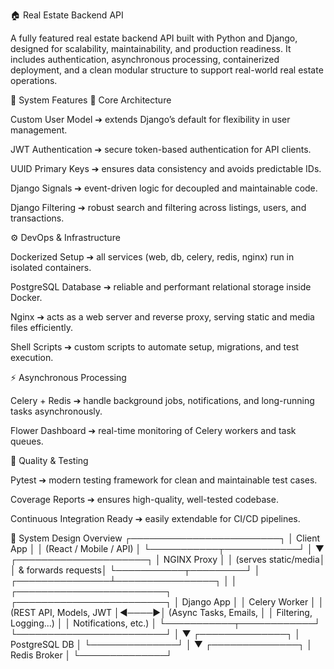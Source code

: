 🏠 Real Estate Backend API

A fully featured real estate backend API built with Python and Django, designed for scalability, maintainability, and production readiness.
It includes authentication, asynchronous processing, containerized deployment, and a clean modular structure to support real-world real estate operations.

🚀 System Features
🧩 Core Architecture

Custom User Model ➔ extends Django’s default for flexibility in user management.

JWT Authentication ➔ secure token-based authentication for API clients.

UUID Primary Keys ➔ ensures data consistency and avoids predictable IDs.

Django Signals ➔ event-driven logic for decoupled and maintainable code.

Django Filtering ➔ robust search and filtering across listings, users, and transactions.

⚙️ DevOps & Infrastructure

Dockerized Setup ➔ all services (web, db, celery, redis, nginx) run in isolated containers.

PostgreSQL Database ➔ reliable and performant relational storage inside Docker.

Nginx ➔ acts as a web server and reverse proxy, serving static and media files efficiently.

Shell Scripts ➔ custom scripts to automate setup, migrations, and test execution.

⚡ Asynchronous Processing

Celery + Redis ➔ handle background jobs, notifications, and long-running tasks asynchronously.

Flower Dashboard ➔ real-time monitoring of Celery workers and task queues.

🧪 Quality & Testing

Pytest ➔ modern testing framework for clean and maintainable test cases.

Coverage Reports ➔ ensures high-quality, well-tested codebase.

Continuous Integration Ready ➔ easily extendable for CI/CD pipelines.

🧱 System Design Overview
                         ┌────────────────────────┐
                         │        Client App      │
                         │ (React / Mobile / API) │
                         └───────────┬────────────┘
                                     │
                                     ▼
                          ┌─────────────────────┐
                          │     NGINX Proxy     │
                          │ (serves static/media│
                          │  & forwards requests│
                          └───────────┬─────────┘
                                      │
                       ┌───────────────┴────────────────┐
                       │                                │
          ┌────────────────────────┐      ┌────────────────────────┐
          │      Django App        │      │       Celery Worker     │
          │ (REST API, Models, JWT │◀────▶│ (Async Tasks, Emails,  │
          │ Filtering, Logging...) │      │  Notifications, etc.)  │
          └───────────┬────────────┘      └────────────────────────┘
                      │
                      ▼
              ┌──────────────┐
              │ PostgreSQL DB │
              └──────────────┘
                      │
                      ▼
               ┌──────────────┐
               │ Redis Broker  │
               └──────────────┘
